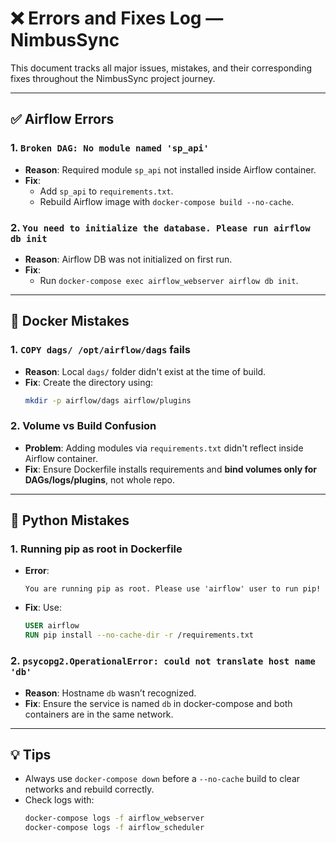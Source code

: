 # ❌ Errors and Fixes Log — NimbusSync

This document tracks all major issues, mistakes, and their corresponding fixes throughout the NimbusSync project journey.

---

## ✅ Airflow Errors

### 1. `Broken DAG: No module named 'sp_api'`
- **Reason**: Required module `sp_api` not installed inside Airflow container.
- **Fix**: 
  - Add `sp_api` to `requirements.txt`.
  - Rebuild Airflow image with `docker-compose build --no-cache`.

### 2. `You need to initialize the database. Please run airflow db init`
- **Reason**: Airflow DB was not initialized on first run.
- **Fix**: 
  - Run `docker-compose exec airflow_webserver airflow db init`.

---

## 🐳 Docker Mistakes

### 1. `COPY dags/ /opt/airflow/dags` fails
- **Reason**: Local `dags/` folder didn't exist at the time of build.
- **Fix**: Create the directory using:
  ```bash
  mkdir -p airflow/dags airflow/plugins
  ```

### 2. Volume vs Build Confusion
- **Problem**: Adding modules via `requirements.txt` didn't reflect inside Airflow container.
- **Fix**: Ensure Dockerfile installs requirements and **bind volumes only for DAGs/logs/plugins**, not whole repo.

---

## 🐍 Python Mistakes

### 1. Running pip as root in Dockerfile
- **Error**: 
  ```
  You are running pip as root. Please use 'airflow' user to run pip!
  ```
- **Fix**:
  Use:
  ```Dockerfile
  USER airflow
  RUN pip install --no-cache-dir -r /requirements.txt
  ```

### 2. `psycopg2.OperationalError: could not translate host name 'db'`
- **Reason**: Hostname `db` wasn’t recognized.
- **Fix**: Ensure the service is named `db` in docker-compose and both containers are in the same network.

---

## 💡 Tips

- Always use `docker-compose down` before a `--no-cache` build to clear networks and rebuild correctly.
- Check logs with:
  ```bash
  docker-compose logs -f airflow_webserver
  docker-compose logs -f airflow_scheduler
  ```


